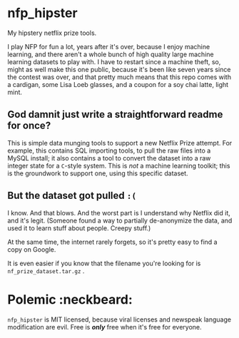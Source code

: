 nfp_hipster
===========

My hipstery netflix prize tools.

I play NFP for fun a lot, years after it's over, because I enjoy machine learning, and there aren't a whole bunch of high quality large machine learning datasets to play with.  I have to restart since a machine theft, so, might as well make this one public, because it's been like seven years since the contest was over, and that pretty much means that this repo comes with a cardigan, some Lisa Loeb glasses, and a coupon for a soy chai latte, light mint.





God damnit just write a straightforward readme for once?
--------------------------------------------------------

This is simple data munging tools to support a new Netflix Prize attempt.  For example, this contains SQL importing tools, to pull the raw files into a MySQL install; it also contains a tool to convert the dataset into a raw integer state for a `C`-style system.  This is *not* a machine learning toolkit; this is the groundwork to support one, using this specific dataset.





But the dataset got pulled `:(`
-------------------------------

I know.  And that blows.  And the worst part is I understand why Netflix did it, and it's legit.  (Someone found a way to partially de-anonymize the data, and used it to learn stuff about people.  Creepy stuff.)

At the same time, the internet rarely forgets, so it's pretty easy to find a copy on Google.

It is even easier if you know that the filename you're looking for is `nf_prize_dataset.tar.gz` .





Polemic :neckbeard:
===================

`nfp_hipster` is MIT licensed, because viral licenses and newspeak language modification are evil.  Free is ***only*** free when it's free for everyone.

